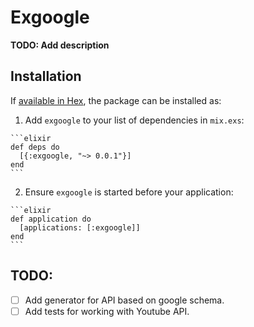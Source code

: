 # Exgoogle

**TODO: Add description**

## Installation

If [available in Hex](https://hex.pm/docs/publish), the package can be installed as:

  1. Add `exgoogle` to your list of dependencies in `mix.exs`:

    ```elixir
    def deps do
      [{:exgoogle, "~> 0.0.1"}]
    end
    ```

  2. Ensure `exgoogle` is started before your application:

    ```elixir
    def application do
      [applications: [:exgoogle]]
    end
    ```
## TODO:

  - [ ] Add generator for API based on google schema.
  - [ ] Add tests for working with Youtube API.
